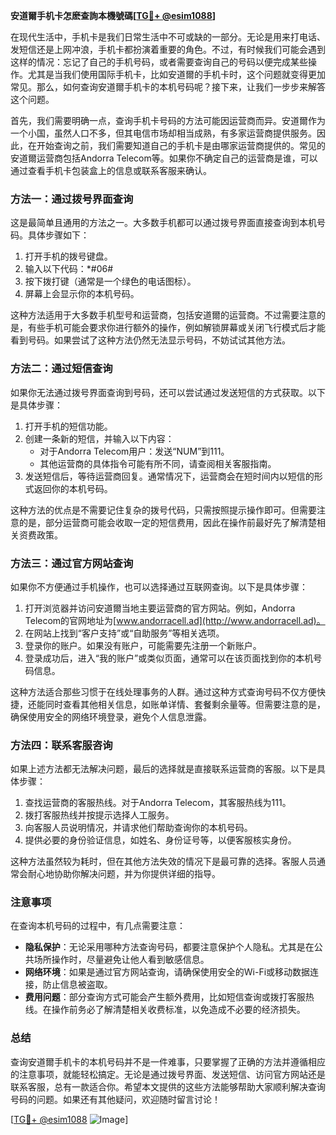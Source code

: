 **安道爾手机卡怎麽查詢本機號碼[[TG💪+ @esim1088](https://t.me/s/esim1088)]**

在现代生活中，手机卡是我们日常生活中不可或缺的一部分。无论是用来打电话、发短信还是上网冲浪，手机卡都扮演着重要的角色。不过，有时候我们可能会遇到这样的情况：忘记了自己的手机号码，或者需要查询自己的号码以便完成某些操作。尤其是当我们使用国际手机卡，比如安道爾的手机卡时，这个问题就变得更加常见。那么，如何查询安道爾手机卡的本机号码呢？接下来，让我们一步步来解答这个问题。

首先，我们需要明确一点，查询手机卡号码的方法可能因运营商而异。安道爾作为一个小国，虽然人口不多，但其电信市场却相当成熟，有多家运营商提供服务。因此，在开始查询之前，我们需要知道自己的手机卡是由哪家运营商提供的。常见的安道爾运营商包括Andorra Telecom等。如果你不确定自己的运营商是谁，可以通过查看手机卡包装盒上的信息或联系客服来确认。

### 方法一：通过拨号界面查询

这是最简单且通用的方法之一。大多数手机都可以通过拨号界面直接查询到本机号码。具体步骤如下：

1. 打开手机的拨号键盘。
2. 输入以下代码：*#06#
3. 按下拨打键（通常是一个绿色的电话图标）。
4. 屏幕上会显示你的本机号码。

这种方法适用于大多数手机型号和运营商，包括安道爾的运营商。不过需要注意的是，有些手机可能会要求你进行额外的操作，例如解锁屏幕或关闭飞行模式后才能看到号码。如果尝试了这种方法仍然无法显示号码，不妨试试其他方法。

### 方法二：通过短信查询

如果你无法通过拨号界面查询到号码，还可以尝试通过发送短信的方式获取。以下是具体步骤：

1. 打开手机的短信功能。
2. 创建一条新的短信，并输入以下内容：
   - 对于Andorra Telecom用户：发送“NUM”到111。
   - 其他运营商的具体指令可能有所不同，请查阅相关客服指南。
3. 发送短信后，等待运营商回复。通常情况下，运营商会在短时间内以短信的形式返回你的本机号码。

这种方法的优点是不需要记住复杂的拨号代码，只需按照提示操作即可。但需要注意的是，部分运营商可能会收取一定的短信费用，因此在操作前最好先了解清楚相关资费政策。

### 方法三：通过官方网站查询

如果你不方便通过手机操作，也可以选择通过互联网查询。以下是具体步骤：

1. 打开浏览器并访问安道爾当地主要运营商的官方网站。例如，Andorra Telecom的官网地址为[www.andorracell.ad](http://www.andorracell.ad)。
2. 在网站上找到“客户支持”或“自助服务”等相关选项。
3. 登录你的账户。如果没有账户，可能需要先注册一个新账户。
4. 登录成功后，进入“我的账户”或类似页面，通常可以在该页面找到你的本机号码信息。

这种方法适合那些习惯于在线处理事务的人群。通过这种方式查询号码不仅方便快捷，还能同时查看其他相关信息，如账单详情、套餐剩余量等。但需要注意的是，确保使用安全的网络环境登录，避免个人信息泄露。

### 方法四：联系客服咨询

如果上述方法都无法解决问题，最后的选择就是直接联系运营商的客服。以下是具体步骤：

1. 查找运营商的客服热线。对于Andorra Telecom，其客服热线为111。
2. 拨打客服热线并按提示选择人工服务。
3. 向客服人员说明情况，并请求他们帮助查询你的本机号码。
4. 提供必要的身份验证信息，如姓名、身份证号等，以便客服核实身份。

这种方法虽然较为耗时，但在其他方法失效的情况下是最可靠的选择。客服人员通常会耐心地协助你解决问题，并为你提供详细的指导。

### 注意事项

在查询本机号码的过程中，有几点需要注意：

- **隐私保护**：无论采用哪种方法查询号码，都要注意保护个人隐私。尤其是在公共场所操作时，尽量避免让他人看到敏感信息。
- **网络环境**：如果是通过官方网站查询，请确保使用安全的Wi-Fi或移动数据连接，防止信息被盗取。
- **费用问题**：部分查询方式可能会产生额外费用，比如短信查询或拨打客服热线。在操作前务必了解清楚相关收费标准，以免造成不必要的经济损失。

### 总结

查询安道爾手机卡的本机号码并不是一件难事，只要掌握了正确的方法并遵循相应的注意事项，就能轻松搞定。无论是通过拨号界面、发送短信、访问官方网站还是联系客服，总有一款适合你。希望本文提供的这些方法能够帮助大家顺利解决查询号码的问题。如果还有其他疑问，欢迎随时留言讨论！

[[TG💪+ @esim1088](https://t.me/s/esim1088) ![Image](https://i.postimg.cc/4NQfJmqS/Snipaste-2025-05-13-00-14-12.png)]